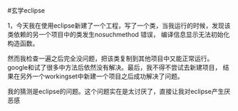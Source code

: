 #玄学eclipse

1，今天我在使用eclipse新建了一个工程，写了一个类，当我运行的时候，发现该类依赖的另一个项目中的类发生nosuchmethod 错误，
编译信息显示无法初始化构造函数。

然而我检查一遍之后完全没问题，把该类复制到其他项目中又能正常运行。google和试了很多中方法后依然没有解决。最后，我不得不尝试去新建项目，
结果在另外一个workingset中新建一个项目之后成功解决了问题。

我的猜测是eclipse的问题。这个问题实在是太讨厌了，直接让我对eclipse产生厌恶感

